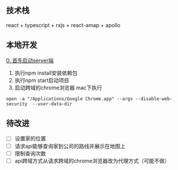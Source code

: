 ## 技术栈
react + typescript + rxjs + react-amap + apollo
## 本地开发
[0. 首先启动server端](https://github.com/LDmin/recruitment/tree/master/recruitment-server)
1. 执行npm install安装依赖包
2. 执行npm start启动项目
3. 启动跨域的chrome浏览器
mac下执行
```
open -a "/Applications/Google Chrome.app" --args --disable-web-security  --user-data-dir
```
## 待改进
- [ ] 设置家的位置
- [ ] 请求api能够查询家到公司的路线并展示在地图上
- [ ] 限制查询次数
- [ ] api跨域方式从请求跨域的chrome浏览器改为代理方式（可能不做）
